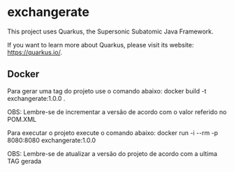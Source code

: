 # exchangerate

This project uses Quarkus, the Supersonic Subatomic Java Framework.

If you want to learn more about Quarkus, please visit its website: <https://quarkus.io/>.

## Docker
Para gerar uma tag do projeto use o comando abaixo:
docker build -t exchangerate:1.0.0 .

OBS: Lembre-se de incrementar a versão de acordo com o valor referido no POM.XML

Para executar o projeto execute o comando abaixo:
docker run -i --rm -p 8080:8080 exchangerate:1.0.0

OBS: Lembre-se de atualizar a versão do projeto de acordo com a ultima TAG gerada

